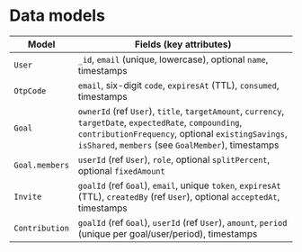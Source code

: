 # Data models

| Model | Fields (key attributes) |
| --- | --- |
| `User` | `_id`, `email` (unique, lowercase), optional `name`, timestamps |
| `OtpCode` | `email`, six-digit `code`, `expiresAt` (TTL), `consumed`, timestamps |
| `Goal` | `ownerId` (ref `User`), `title`, `targetAmount`, `currency`, `targetDate`, `expectedRate`, `compounding`, `contributionFrequency`, optional `existingSavings`, `isShared`, `members` (see `GoalMember`), timestamps |
| `Goal.members` | `userId` (ref `User`), `role`, optional `splitPercent`, optional `fixedAmount` |
| `Invite` | `goalId` (ref `Goal`), `email`, unique `token`, `expiresAt` (TTL), `createdBy` (ref `User`), optional `acceptedAt`, timestamps |
| `Contribution` | `goalId` (ref `Goal`), `userId` (ref `User`), `amount`, `period` (unique per goal/user/period), timestamps |
